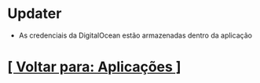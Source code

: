 # Updater

- As credenciais da DigitalOcean estão armazenadas dentro da aplicação

# [[ Voltar para: Aplicações ]](../aplicacoes.md)
